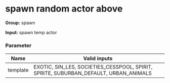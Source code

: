 

# spawn random actor above



**Group:**  spawn  

**Input:**  spawn temp actor  




### Parameter
| Name | Valid inputs | 
|  --  |  --  | 
| template | EXOTIC, SIN_LES, SOCIETIES_CESSPOOL, SPIRIT, SPRITE, SUBURBAN_DEFAULT, URBAN_ANIMALS | 

